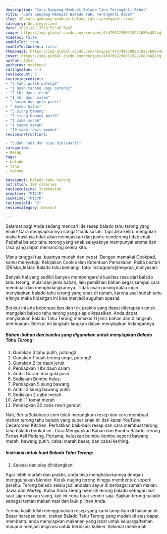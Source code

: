 ```yaml
---
description: "Cara Gampang Membuat Balado Tahu TerongAnti Ribet"
title: "Cara Gampang Membuat Balado Tahu TerongAnti Ribet"
slug: 36-cara-gampang-membuat-balado-tahu-teronganti-ribet
category: Uncategorized
date: 2022-10-13T13:52:45.548Z
image: https://img-global.cpcdn.com/recipes/4fd7992298031922/680x482cq70/balado-tahu-terong-foto-resep-utama.jpg
hideToc: false
enableToc: true
enableTocContent: false
thumbnail: https://img-global.cpcdn.com/recipes/4fd7992298031922/680x482cq70/balado-tahu-terong-foto-resep-utama.jpg
cover: https://img-global.cpcdn.com/recipes/4fd7992298031922/680x482cq70/balado-tahu-terong-foto-resep-utama.jpg
author: Admin
authorAv: notfound
ratingvalue: 4.1
reviewcount: 6
recipeingredient:
- "3 tahu putih potong2"
- "1 buah terong ungu potong2"
- "2 lbr daun jeruk"
- "1 lbr daun salam"
- " Garam dan gula pasir"
- " Bumbu halus"
- "5 siung bawang"
- "3 siung bawang putih"
- "2 cabe merah"
- "1 tomat merah"
- "20 cabe rawit gendut"
recipeinstructions:

- "Sudah jadi dan siap dinikmati!"
categories:
- Resep
tags:
- balado
- tahu
- terong

katakunci: balado tahu terong 
nutrition: 100 calories
recipecuisine: Indonesian
preptime: "PT11M"
cooktime: "PT57M"
recipeyield: "2"
recipecategory: Dessert

---
```



Selamat pagi Anda sedang mencari ide resep balado tahu terong yang enak? Cara menyiapkannya sangat tidak susah. Tapi Jika keliru mengolah maka hasilnya tidak akan memuaskan dan justru cenderung tidak enak. Padahal balado tahu terong yang enak selayaknya mempunyai aroma dan rasa yang dapat memancing selera kita.


Menu tanggal tua ,buatnya mudah dan cepat. Dengan memakai Cookpad, kamu menyetujui Kebijakan Cookie dan Ketentuan Pemakaian. Riska Lestari @Riska_lestari Balado tahu kemangi. foto: Instagram/@meyraa_mullyasari.

Banyak hal yang sedikit banyak mempengaruhi kualitas rasa dari balado tahu terong, mulai dari jenis bahan, lalu pemilihan bahan segar sampai cara membuat dan menghidangkannya. Tidak usah pusing kalau ingin menyiapkan balado tahu terong yang enak di rumah, karena asal sudah tahu triknya maka hidangan ini bisa menjadi suguhan spesial.


Berikut ini ada beberapa tips dan trik praktis yang dapat diterapkan untuk mengolah balado tahu terong yang siap dikreasikan. Anda dapat menyiapkan Balado Tahu Terong memakai 11 jenis bahan dan 0 langkah pembuatan. Berikut ini langkah-langkah dalam menyiapkan hidangannya.

<!--inarticleads1-->

##### Bahan-bahan dan bumbu yang digunakan untuk menyiapkan Balado Tahu Terong:

1. Gunakan 3 tahu putih, potong2
1. Gunakan 1 buah terong ungu, potong2
1. Gunakan 2 lbr daun jeruk
1. Persiapkan 1 lbr daun salam
1. Ambil  Garam dan gula pasir
1. Sediakan  Bumbu halus:
1. Persiapkan 5 siung bawang
1. Ambil 3 siung bawang putih
1. Sediakan 2 cabe merah
1. Ambil 1 tomat merah
1. Persiapkan 20 cabe rawit gendut


Nah, BeritaSukoharjo.com telah merangkum resep dan cara membuat olahan terong tahu balado yang super enak ini dari kanal YouTube Ceceromed Kitchen. Perhatikan baik-baik resep dan cara membuat terong tahu balado berikut ini:. Cara Menyiapkan Bahan dan Bumbu Balado Terong Pedas Asli Padang. Pertama, haluskan bumbu-bumbu seperti bawang merah, bawang putih, cabai merah besar, dan cabai keriting. 

<!--inarticleads2-->

##### Instruksi untuk buat Balado Tahu Terong:


1. Selesai dan siap dihidangkan!

Agar lebih mudah dan praktis, anda bisa menghaluskannya dengan menggunakan blender. Keruk daging terong hingga membentuk seperti perahu. Terong balado selalu jadi andalan sayur di berbagai rumah makan Jawa dan Warteg. Kalau Anda sering memilih terong balado sebagai lauk saat jajan makan siang, kali ini coba buat sendiri saja. Sajikan terong balado sebagai teman makan nasi dan lauk pilihan Anda. 

Terima kasih telah menggunakan resep yang kami tampilkan di halaman ini. Besar harapan kami, olahan Balado Tahu Terong yang mudah di atas dapat membantu anda menyiapkan makanan yang lezat untuk keluarga/teman maupun menjadi inspirasi untuk berbisnis kuliner. Selamat menikmati
